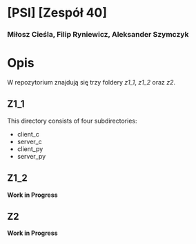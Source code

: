 # [PSI] [Zespół 40]

### Miłosz Cieśla, Filip Ryniewicz, Aleksander Szymczyk

# Opis

W repozytorium znajdują się trzy foldery _z1_1_, _z1_2_ oraz _z2_.

## Z1_1

This directory consists of four subdirectories:

- client_c
- server_c
- client_py
- server_py

## Z1_2

**Work in Progress**

## Z2

**Work in Progress**
